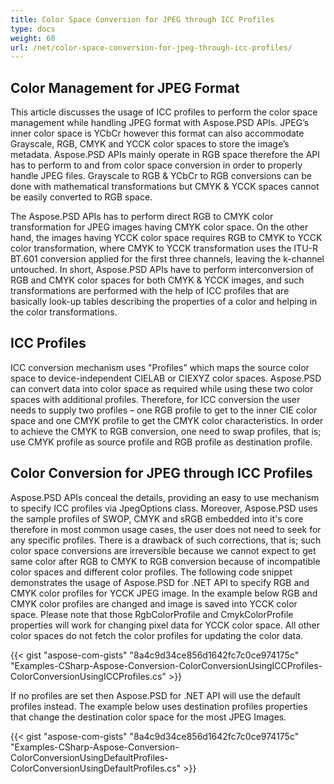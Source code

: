 ```yaml
---
title: Color Space Conversion for JPEG through ICC Profiles
type: docs
weight: 60
url: /net/color-space-conversion-for-jpeg-through-icc-profiles/
---
```


## **Color Management for JPEG Format**


This article discusses the usage of ICC profiles to perform the color space management while handling JPEG format with Aspose.PSD APIs. JPEG’s inner color space is YCbCr however this format can also accommodate Grayscale, RGB, CMYK and YCCK color spaces to store the image’s metadata. Aspose.PSD APIs mainly operate in RGB space therefore the API has to perform to and from color space conversion in order to properly handle JPEG files. Grayscale to RGB & YCbCr to RGB conversions can be done with mathematical transformations but CMYK & YCCK spaces cannot be easily converted to RGB space.



The Aspose.PSD APIs has to perform direct RGB to CMYK color transformation for JPEG images having CMYK color space. On the other hand, the images having YCCK color space requires RGB to CMYK to YCCK color transformation, where CMYK to YCCK transformation uses the ITU-R BT.601 conversion applied for the first three channels, leaving the k-channel untouched. In short, Aspose.PSD APIs have to perform interconversion of RGB and CMYK color spaces for both CMYK & YCCK images, and such transformations are performed with the help of ICC profiles that are basically look-up tables describing the properties of a color and helping in the color transformations.


## **ICC Profiles**
ICC conversion mechanism uses "Profiles" which maps the source color space to device-independent CIELAB or CIEXYZ color spaces. Aspose.PSD can convert data into color space as required while using these two color spaces with additional profiles. Therefore, for ICC conversion the user needs to supply two profiles – one RGB profile to get to the inner CIE color space and one CMYK profile to get the CMYK color characteristics. In order to achieve the CMYK to RGB conversion, one need to swap profiles, that is; use CMYK profile as source profile and RGB profile as destination profile.
## **Color Conversion for JPEG through ICC Profiles**
Aspose.PSD APIs conceal the details, providing an easy to use mechanism to specify ICC profiles via JpegOptions class. Moreover, Aspose.PSD uses the sample profiles of SWOP, CMYK and sRGB embedded into it's core therefore in most common usage cases, the user does not need to seek for any specific profiles. There is a drawback of such corrections, that is; such color space conversions are irreversible because we cannot expect to get same color after RGB to CMYK to RGB conversion because of incompatible color spaces and different color profiles. The following code snippet demonstrates the usage of Aspose.PSD for .NET API to specify RGB and CMYK color profiles for YCCK JPEG image. In the example below RGB and CMYK color profiles are changed and image is saved into YCCK color space. Please note that those RgbColorProfile and CmykColorProfile properties will work for changing pixel data for YCCK color space. All other color spaces do not fetch the color profiles for updating the color data.



{{< gist "aspose-com-gists" "8a4c9d34ce856d1642fc7c0ce974175c" "Examples-CSharp-Aspose-Conversion-ColorConversionUsingICCProfiles-ColorConversionUsingICCProfiles.cs" >}}



If no profiles are set then Aspose.PSD for .NET API will use the default profiles instead. The example below uses destination profiles properties that change the destination color space for the most JPEG Images.



{{< gist "aspose-com-gists" "8a4c9d34ce856d1642fc7c0ce974175c" "Examples-CSharp-Aspose-Conversion-ColorConversionUsingDefaultProfiles-ColorConversionUsingDefaultProfiles.cs" >}}
